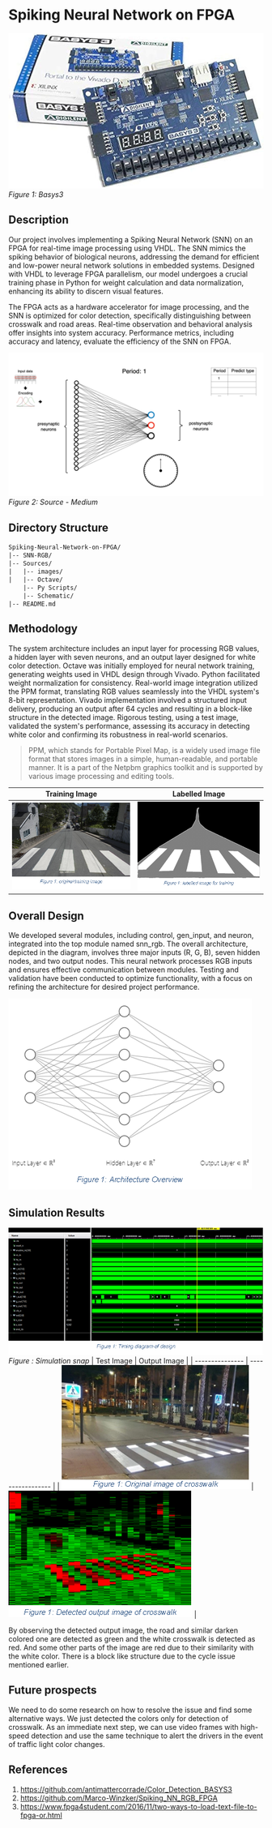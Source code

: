 # Spiking Neural Network on FPGA

![Alt text](Sources/images/basys3.png)
*Figure 1: Basys3*
## Description

Our project involves implementing a Spiking Neural Network (SNN) on an FPGA for real-time image processing using VHDL. The SNN mimics the spiking behavior of biological neurons, addressing the demand for efficient and low-power neural network solutions in embedded systems. Designed with VHDL to leverage FPGA parallelism, our model undergoes a crucial training phase in Python for weight calculation and data normalization, enhancing its ability to discern visual features.

The FPGA acts as a hardware accelerator for image processing, and the SNN is optimized for color detection, specifically distinguishing between crosswalk and road areas. Real-time observation and behavioral analysis offer insights into system accuracy. Performance metrics, including accuracy and latency, evaluate the efficiency of the SNN on FPGA.

![Alt text](Sources/images/snn.gif)
*Figure 2: Source - Medium*

## Directory Structure
```
Spiking-Neural-Network-on-FPGA/
|-- SNN-RGB/
|-- Sources/
|   |-- images/
|   |-- Octave/
    |-- Py Scripts/
    |-- Schematic/
|-- README.md
```

## Methodology
The system architecture includes an input layer for processing RGB values, a hidden layer with seven neurons, and an output layer designed for white color detection. Octave was initially employed for neural network training, generating weights used in VHDL design through Vivado. Python facilitated weight normalization for consistency. Real-world image integration utilized the PPM format, translating RGB values seamlessly into the VHDL system's 8-bit representation. Vivado implementation involved a structured input delivery, producing an output after 64 cycles and resulting in a block-like structure in the detected image. Rigorous testing, using a test image, validated the system's performance, assessing its accuracy in detecting white color and confirming its robustness in real-world scenarios.
> PPM, which stands for Portable Pixel Map, is a widely used image file format that stores images in a simple, human-readable, and portable manner. It is a part of the Netpbm graphics toolkit and is supported by various image processing and editing tools.

| Training Image | Labelled Image |
| --------------- | ----------------- |
| ![Training Image](Sources/images/image.png) | ![Labelled Image](Sources/images/image-1.png) |

## Overall Design
We developed several modules, including control, gen_input, and neuron, integrated into the top module named snn_rgb. The overall architecture, depicted in the diagram, involves three major inputs (R, G, B), seven hidden nodes, and two output nodes. This neural network processes RGB inputs and ensures effective communication between modules. Testing and validation have been conducted to optimize functionality, with a focus on refining the architecture for desired project performance.

![Alt text](Sources/images/image-2.png)

## Simulation Results

![Alt text](Sources/images/image-3.png)
*Figure : Simulation snap*
| Test Image | Output Image |
| --------------- | ----------------- |
| ![TestImage](Sources/images/image-5.png) | ![Output Image](Sources/images/image-4.png) |

By observing the detected output image, the road and similar darken colored one are detected as green and the white crosswalk is detected as red. And some other parts of the image are red due to their similarity with the white color. There is a block like structure due to the cycle issue mentioned earlier.

## Future prospects
We need to do some research on how to resolve the issue and find some alternative ways. We just detected the colors only for detection of crosswalk. As an immediate next step, we can use video frames with high-speed detection and use the same technique to alert the drivers in the event of traffic light color changes. 

## References
1. https://github.com/antimattercorrade/Color_Detection_BASYS3
2.	https://github.com/Marco-Winzker/Spiking_NN_RGB_FPGA
3.	https://www.fpga4student.com/2016/11/two-ways-to-load-text-file-to-fpga-or.html
